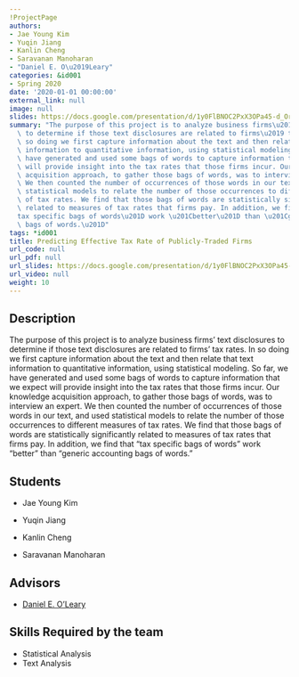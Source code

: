 ```yaml
---
!ProjectPage
authors:
- Jae Young Kim
- Yuqin Jiang
- Kanlin Cheng
- Saravanan Manoharan
- "Daniel E. O\u2019Leary"
categories: &id001
- Spring 2020
date: '2020-01-01 00:00:00'
external_link: null
image: null
slides: https://docs.google.com/presentation/d/1y0FlBNOC2PxX3OPa45-d_Orr7kPnvaG3/edit?usp=sharing&ouid=116088473370484068569&rtpof=true&sd=true
summary: "The purpose of this project is to analyze business firms\u2019 text disclosures\
  \ to determine if those text disclosures are related to firms\u2019 tax rates. In\
  \ so doing we first capture information about the text and then relate that text\
  \ information to quantitative information, using statistical modeling. So far, we\
  \ have generated and used some bags of words to capture information that we expect\
  \ will provide insight into the tax rates that those firms incur. Our knowledge\
  \ acquisition approach, to gather those bags of words, was to interview an expert.\
  \ We then counted the number of occurrences of those words in our text, and used\
  \ statistical models to relate the number of those occurrences to different measures\
  \ of tax rates. We find that those bags of words are statistically significantly\
  \ related to measures of tax rates that firms pay. In addition, we find that \u201C\
  tax specific bags of words\u201D work \u201Cbetter\u201D than \u201Cgeneric accounting\
  \ bags of words.\u201D"
tags: *id001
title: Predicting Effective Tax Rate of Publicly-Traded Firms
url_code: null
url_pdf: null
url_slides: https://docs.google.com/presentation/d/1y0FlBNOC2PxX3OPa45-d_Orr7kPnvaG3/edit?usp=sharing&ouid=116088473370484068569&rtpof=true&sd=true
url_video: null
weight: 10
---
```

## Description

The purpose of this project is to analyze business firms’ text disclosures to determine if those text disclosures are related to firms’ tax rates. In so doing we first capture information about the text and then relate that text information to quantitative information, using statistical modeling. So far, we have generated and used some bags of words to capture information that we expect will provide insight into the tax rates that those firms incur. Our knowledge acquisition approach, to gather those bags of words, was to interview an expert. We then counted the number of occurrences of those words in our text, and used statistical models to relate the number of those occurrences to different measures of tax rates. We find that those bags of words are statistically significantly related to measures of tax rates that firms pay. In addition, we find that “tax specific bags of words” work “better” than “generic accounting bags of words.”





## Students

* Jae Young Kim

* Yuqin Jiang

* Kanlin Cheng

* Saravanan Manoharan

## Advisors

* [Daniel E. O’Leary](../../../author/daniel-eoleary)

## Skills Required by the team


* Statistical Analysis
* Text Analysis